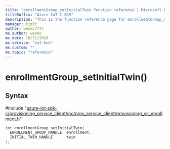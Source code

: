 ```yaml
---                             
title: "enrollmentGroup_setInitialTwin function reference | Microsoft Docs" 
titleSuffix: "Azure IoT C SDK"            
description: "This is the function reference page for enrollmentGroup_setInitialTwin() in the Azure IoT C SDK. This SDK is used with Azure IoT Hub and Azure IoT Hub Device Provisioning Service"            
manager: timlt                 
author: wesmc7777              
ms.author: wesmc               
ms.date: 10/11/2018                    
ms.service: "iot-hub"             
ms.custom: ""                
ms.topic: "reference"        
---                            
```


# enrollmentGroup_setInitialTwin()

## Syntax

\#include "[azure-iot-sdk-c/provisioning_service_client/inc/prov_service_client/provisioning_sc_enrollment.h](../provisioning-sc-enrollment-h.md)"  
```C
int enrollmentGroup_setInitialTwin(
  ENROLLMENT_GROUP_HANDLE  enrollment,
  INITIAL_TWIN_HANDLE      twin
);
```

